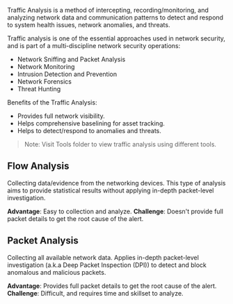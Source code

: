 Traffic Analysis is a method of intercepting, recording/monitoring, and analyzing network data and communication patterns to detect and respond to system health issues, network anomalies, and threats.

Traffic analysis is one of the essential approaches used in network security, and is part of a multi-discipline network security operations:
- Network Sniffing and Packet Analysis
- Network Monitoring
- Intrusion Detection and Prevention
- Network Forensics
- Threat Hunting

Benefits of the Traffic Analysis:
- Provides full network visibility.
- Helps comprehensive baselining for asset tracking.
- Helps to detect/respond to anomalies and threats.

> Note: Visit Tools folder to view traffic analysis using different tools.
## Flow Analysis
Collecting data/evidence from the networking devices. This type of analysis aims to provide statistical results without applying in-depth packet-level investigation.

**Advantage**: Easy to collection and analyze.
**Challenge**: Doesn't provide full packet details to get the root cause of the alert.
## Packet Analysis
Collecting all available network data. Applies in-depth packet-level investigation (a.k.a Deep Packet Inspection (DPI)) to detect and block anomalous and malicious packets.

**Advantage**: Provides full packet details to get the root cause of the alert.
**Challenge**: Difficult, and requires time and skillset to analyze.